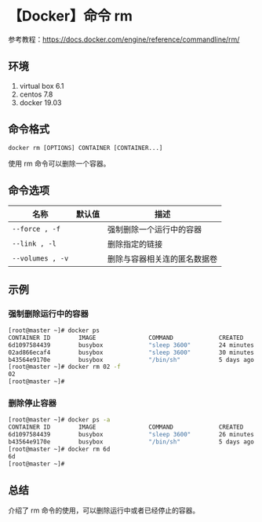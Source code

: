 # 【Docker】命令 rm

参考教程：https://docs.docker.com/engine/reference/commandline/rm/

## 环境

1. virtual box 6.1
2. centos 7.8
3. docker 19.03

## 命令格式

`docker rm [OPTIONS] CONTAINER [CONTAINER...]`

使用 rm 命令可以删除一个容器。

## 命令选项

| 名称 | 默认值 | 描述 |
| --- | --- | --- |
| `--force , -f` |  | 强制删除一个运行中的容器 |
| `--link , -l` |  | 删除指定的链接 |
| `--volumes , -v` |  | 删除与容器相关连的匿名数据卷 |

## 示例

### 强制删除运行中的容器

```sh
[root@master ~]# docker ps
CONTAINER ID        IMAGE               COMMAND             CREATED             STATUS              PORTS               NAMES
6d1097584439        busybox             "sleep 3600"        24 minutes ago      Up 24 minutes                           loving_elgamal
02ad866ecaf4        busybox             "sleep 3600"        30 minutes ago      Up 30 minutes                           beautiful_hofstadter
b43564e9170e        busybox             "/bin/sh"           5 days ago          Up 32 minutes                           romantic_ellis
[root@master ~]# docker rm 02 -f
02
[root@master ~]#
```

### 删除停止容器

```sh
[root@master ~]# docker ps -a
CONTAINER ID        IMAGE               COMMAND             CREATED             STATUS                            PORTS               NAMES
6d1097584439        busybox             "sleep 3600"        26 minutes ago      Exited (137) About a minute ago                       loving_elgamal
b43564e9170e        busybox             "/bin/sh"           5 days ago          Up 34 minutes                                         romantic_ellis
[root@master ~]# docker rm 6d
6d
[root@master ~]#
```

## 总结

介绍了 rm 命令的使用，可以删除运行中或者已经停止的容器。
